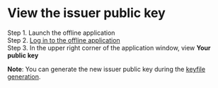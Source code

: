 # View the issuer public key

Step 1. Launch the offline application  
Step 2. [Log in to the offline application](log-in-to-the-offline-application.md)  
Step 3. In the upper right corner of the application window, view **Your public key**

**Note**: You can generate the new issuer public key during the [keyfile generation](keyfile-generation.md).


